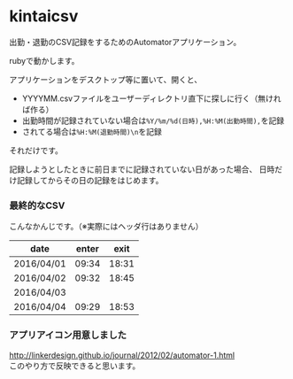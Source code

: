 # kintaicsv
出勤・退勤のCSV記録をするためのAutomatorアプリケーション。

rubyで動かします。

アプリケーションをデスクトップ等に置いて、開くと、
- YYYYMM.csvファイルをユーザーディレクトリ直下に探しに行く（無ければ作る）
- 出勤時間が記録されていない場合は`%Y/%m/%d(日時),%H:%M(出勤時間),`を記録
- されてる場合は`%H:%M(退勤時間)\n`を記録

それだけです。

記録しようとしたときに前日までに記録されていない日があった場合、
日時だけ記録してからその日の記録をはじめます。


### 最終的なCSV

こんなかんじです。（※実際にはヘッダ行はありません）

|date|enter|exit|
|----|-----|----|
|2016/04/01|09:34|18:31|
|2016/04/02|09:32|18:45|
|2016/04/03| | |
|2016/04/04|09:29|18:53|

### アプリアイコン用意しました

http://linkerdesign.github.io/journal/2012/02/automator-1.html  
このやり方で反映できると思います。
